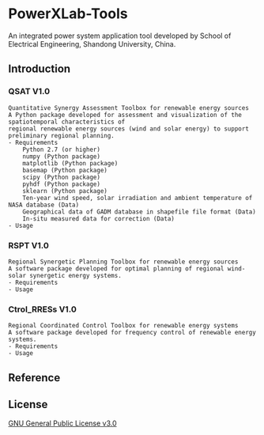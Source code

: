 # PowerXLab-Tools
An integrated power system application tool developed by School of Electrical Engineering, Shandong University, China.
## Introduction
### QSAT V1.0
	Quantitative Synergy Assessment Toolbox for renewable energy sources
	A Python package developed for assessment and visualization of the spatiotemporal characteristics of 
	regional renewable energy sources (wind and solar energy) to support preliminary regional planning.
	- Requirements
		Python 2.7 (or higher)
		numpy (Python package)
		matplotlib (Python package)
		basemap (Python package)
		scipy (Python package)
		pyhdf (Python package)
		sklearn (Python package)
		Ten-year wind speed, solar irradiation and ambient temperature of NASA database (Data)
		Geographical data of GADM database in shapefile file format (Data)
		In-situ measured data for correction (Data)
	- Usage
### RSPT V1.0
	Regional Synergetic Planning Toolbox for renewable energy sources
	A software package developed for optimal planning of regional wind-solar synergetic energy systems.
	- Requirements
	- Usage

### Ctrol_RRESs V1.0
	Regional Coordinated Control Toolbox for renewable energy systems
	A software package developed for frequency control of renewable energy systems.
	- Requirements
	- Usage
## Reference
## License
[GNU General Public License v3.0](LICENSE)
